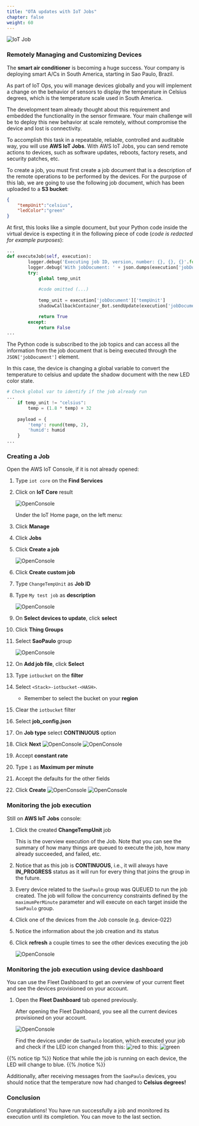 ```yaml
---
title: "OTA updates with IoT Jobs"
chapter: false
weight: 60
---
```


![IoT Job](/images/job.png)


### Remotely Managing and Customizing Devices


The **smart air conditioner** is becoming a huge success. Your company is deploying smart A/Cs in South America, starting in Sao Paulo, Brazil.

As part of IoT Ops, you will manage devices globally and you will implement a change on the behavior of sensors to display the temperature in Celsius degrees, which is the temperature scale used in South America.  

The development team already thought about this requirement and embedded the functionality in the sensor firmware. Your main challenge will be to deploy this new behavior at scale remotely, without compromise the device and lost is connectivity.

To accomplish this task in a repeatable, reliable, controlled and auditable way, you will use **AWS IoT Jobs**. With AWS IoT Jobs, you can send remote actions to devices, such as software updates, reboots, factory resets, and security patches, etc.


To create a job, you must first create a job document that is a description of the remote operations to be performed by the devices. For the purpose of this lab, we are going to use the following job document, which has been uploaded to a **S3 bucket**:

```json
{
    "tempUnit":"celsius",
    "ledColor":"green"
}
```

At first, this looks like a simple document, but your Python code inside the virtual device is expecting it in the following piece of code (*code is redacted for example purposes*):

```python
...
def executeJob(self, execution):
        logger.debug('Executing job ID, version, number: {}, {}, {}'.format(execution['jobId'], execution['versionNumber'], execution['executionNumber']))
        logger.debug('With jobDocument: ' + json.dumps(execution['jobDocument']))
        try:
            global temp_unit
            
            #code omitted (...)
            
            temp_unit = execution['jobDocument']['tempUnit']
            shadowCallbackContainer_Bot.sendUpdate(execution['jobDocument']['ledColor'])

            return True
        except:
            return False
...
```

The Python code is subscribed to the job topics and can access all the information from the job document that is being executed through the `JSON['jobDocument']` element. 

In this case, the device is changing a global variable to convert the temperature to celsius and update the shadow document with the new LED color state.

```python
# Check global var to identify if the job already run
...
    if temp_unit != "celsius":
        temp = (1.8 * temp) + 32
    
    payload = {
        'temp': round(temp, 2), 
        'humid': humid
    }
...
```

### Creating a Job

Open the AWS IoT Console, if it is not already opened:

1. Type `iot core` on the **Find Services**
2. Click on **IoT Core** result

    ![OpenConsole](/images/020_mgmt_iot_console.png)

    Under the IoT Home page, on the left menu:

3. Click **Manage**
4. Click **Jobs**
5. Click **Create a job**

    ![OpenConsole](/images/060_mgmt_jobs1.png)

6. Click **Create custom job**
7. Type `ChangeTempUnit` as **Job ID**
8. Type `My test job` as **description**

    ![OpenConsole](/images/060_mgmt_jobs2.png)

9. On **Select devices to update**, click **select**
10. Click **Thing Groups**
11. Select **SaoPaulo** group

    ![OpenConsole](/images/060_mgmt_jobs3.png)

12. On **Add job file**, click **Select**
13. Type `iotbucket` on the **filter**
14. Select `<Stack>-iotbucket-<HASH>`. 
    - Remember to select the bucket on your **region**
15. Clear the `iotbucket` filter
16. Select **job_config.json**
17. On **Job type** select **CONTINUOUS** option
18. Click **Next**
    ![OpenConsole](/images/060_mgmt_jobs4.png)
    ![OpenConsole](/images/060_mgmt_jobs5.png)
19. Accept **constant rate**
20. Type `1` as **Maximum per minute** 
21. Accept the defaults for the other fields
22. Click **Create**
    ![OpenConsole](/images/060_mgmt_jobs6.png)
    ![OpenConsole](/images/060_mgmt_jobs7.png)

### Monitoring the job execution

Still on **AWS IoT Jobs** console:

1. Click the created **ChangeTempUnit** job

    This is the overview execution of the Job. Note that you can see the summary of how many things are queued to execute the job, how many already succeeded, and failed, etc.

2. Notice that as this job is **CONTINUOUS**, i.e., it will always have **IN_PROGRESS** status as it will run for every thing that joins the group in the future.

3. Every device related to the `SaoPaulo` group was QUEUED to run the job created. The job will follow the concurrency constraints defined by the `maximumPerMinute` parameter and will execute on each target inside the `SaoPaulo` group.

4. Click one of the devices from the Job console (e.g. device-022) 
5. Notice the information about the job creation and its status
6. Click **refresh** a couple times to see the other devices executing the job

    ![OpenConsole](/images/060_mgmt_jobs8.png)


### Monitoring the job execution using device dashboard

You can use the Fleet Dashboard to get an overview of your current fleet and see the devices provisioned on your account.

1. Open the **Fleet Dashboard** tab opened previously.

    After opening the Fleet Dashboard, you  see all the current devices provisioned on your account.

    ![OpenConsole](/images/060_mgmt_jobs9.png)

    Find the devices under de `SaoPaulo` location, which executed your job and check if the LED icon changed from this:  ![red](/images/led_red.png) 
    to this:
    ![green](/images/led_green.png)

{{% notice tip %}}
Notice that while the job is running on each device, the LED will change to blue.
{{% /notice %}}


Additionally, after receiving  messages from the `SaoPaulo` devices, you should notice that the temperature now had changed to **Celsius degrees!**


### Conclusion

Congratulations! You have run successfully a job and monitored its execution until its completion. You can move to the last section.
